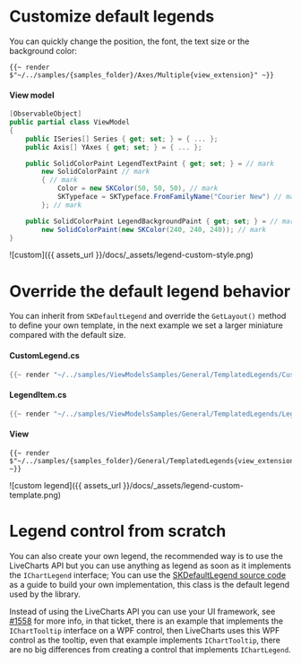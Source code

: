 # Customize default legends

You can quickly change the position, the font, the text size or the background color:

```
{{~ render $"~/../samples/{samples_folder}/Axes/Multiple{view_extension}" ~}}
```

#### View model

```csharp
[ObservableObject]
public partial class ViewModel
{
    public ISeries[] Series { get; set; } = { ... };
    public Axis[] YAxes { get; set; } = { ... };

    public SolidColorPaint LegendTextPaint { get; set; } = // mark
        new SolidColorPaint // mark
        { // mark
            Color = new SKColor(50, 50, 50), // mark
            SKTypeface = SKTypeface.FromFamilyName("Courier New") // mark
        }; // mark

    public SolidColorPaint LegendBackgroundPaint { get; set; } = // mark
        new SolidColorPaint(new SKColor(240, 240, 240)); // mark
}
```

![custom]({{ assets_url }}/docs/_assets/legend-custom-style.png)

# Override the default legend behavior

You can inherit from `SKDefaultLegend` and override the `GetLayout()` method to define your own template,
in the next example we set a larger miniature compared with the default size.

#### CustomLegend.cs

```csharp
{{~ render "~/../samples/ViewModelsSamples/General/TemplatedLegends/CustomLegend.cs" ~}}
```

#### LegendItem.cs

```csharp
{{~ render "~/../samples/ViewModelsSamples/General/TemplatedLegends/LegendItem.cs" ~}}
```

#### View

```
{{~ render $"~/../samples/{samples_folder}/General/TemplatedLegends{view_extension}" ~}}
```

![custom legend]({{ assets_url }}/docs/_assets/legend-custom-template.png)

# Legend control from scratch

You can also create your own legend, the recommended way is to use the LiveCharts API but you can
use anything as legend as soon as it implements the `IChartLegend` interface; You can use the [SKDefaultLegend source code](https://github.com/beto-rodriguez/LiveCharts2/blob/master/src/skiasharp/LiveChartsCore.SkiaSharp/SKCharts/SKDefaultLegend.cs) as a guide to build your own implementation, this class is the default legend used by the library.

Instead of using the LiveCharts API you can use your UI framework, 
see [#1558](https://github.com/beto-rodriguez/LiveCharts2/issues/1558) for more info, in that ticket, there is an example 
that implements the `IChartTooltip` interface on a WPF control, then LiveCharts uses this WPF control as the tooltip, even
that example implements `IChartTooltip`, there are no big differences from creating a control that implements `IChartLegend`.
